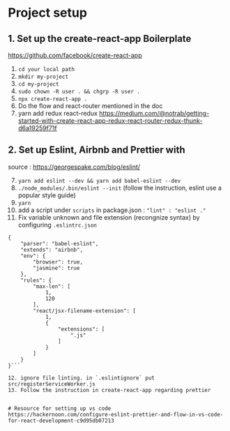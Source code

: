 # Project setup

## 1. Set up the create-react-app Boilerplate
https://github.com/facebook/create-react-app

1. `cd your local path`
2. `mkdir my-project`
3. `cd my-project`
4. `sudo chown -R user . && chgrp -R user .`
5. `npx create-react-app .`
6. Do the flow and react-router mentioned in the doc
7. yarn add redux react-redux https://medium.com/@notrab/getting-started-with-create-react-app-redux-react-router-redux-thunk-d6a19259f71f

## 2. Set up Eslint, Airbnb and Prettier with
source : https://georgespake.com/blog/eslint/

7. `yarn add eslint --dev && yarn add babel-eslint --dev`
8. `./node_modules/.bin/eslint --init` (follow the instruction, eslint use a popular style guide)
9. `yarn`
10. add a script under `scripts` in package.json : `"lint" : "eslint ."`
11. Fix variable unknown and file extension (recongnize syntax) by configuring `.eslintrc.json`
```
{
    "parser": "babel-eslint",
    "extends": "airbnb",
    "env": {
        "browser": true,
        "jasmine": true
    },
    "rules": {
        "max-len": [
            1,
            120
        ],
        "react/jsx-filename-extension": [
            1,
            {
                "extensions": [
                    ".js"
                ]
            }
        ]
    }
}```

12. ignore file linting. in `.eslintignore` put src/registerServiceWorker.js
13. Follow the instruction in create-react-app regarding prettier


# Resource for setting up vs code
https://hackernoon.com/configure-eslint-prettier-and-flow-in-vs-code-for-react-development-c9d95db07213